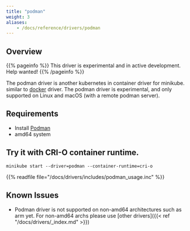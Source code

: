 ```yaml
---
title: "podman"
weight: 3
aliases:
    - /docs/reference/drivers/podman
---
```


## Overview

{{% pageinfo %}}
This driver is experimental and in active development. Help wanted!
{{% /pageinfo %}}

The podman driver is another kubernetes in container driver for minikube. similar to [docker](https://minikube.sigs.k8s.io/docs/drivers/docker/) driver. The podman driver is  experimental, and only supported on Linux and macOS (with a remote podman server).

## Requirements

- Install [Podman](https://podman.io/getting-started/installation) 
- amd64 system 

## Try it with CRI-O container runtime.

```shell
minikube start --driver=podman --container-runtime=cri-o
```

{{% readfile file="/docs/drivers/includes/podman_usage.inc" %}}

## Known Issues

- Podman driver is not supported on non-amd64 architectures such as arm yet. For non-amd64 archs please use [other drivers]({{< ref "/docs/drivers/_index.md" >}}) 
